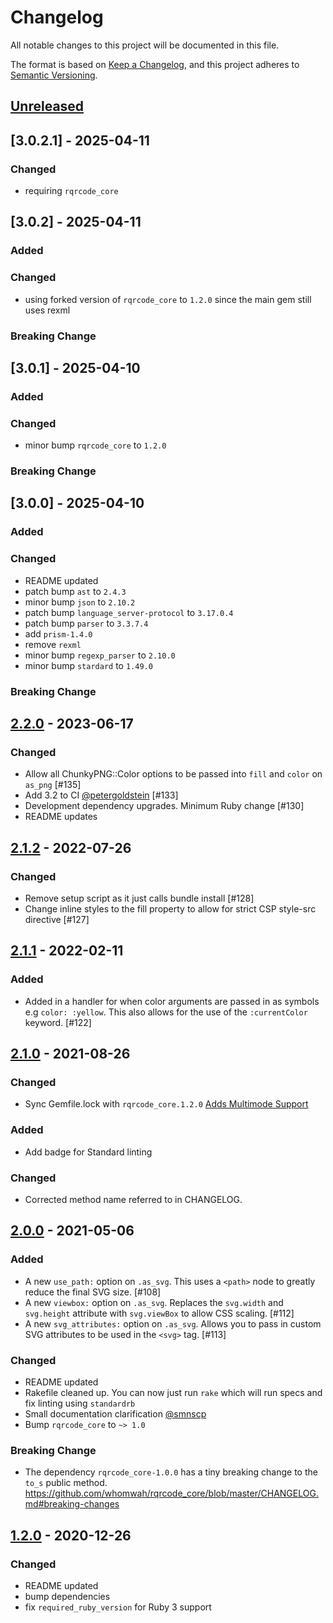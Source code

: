 # Changelog

All notable changes to this project will be documented in this file.

The format is based on [Keep a Changelog](https://keepachangelog.com/en/1.0.0/),
and this project adheres to [Semantic Versioning](https://semver.org/spec/v2.0.0.html).

## [Unreleased]

## [3.0.2.1] - 2025-04-11

### Changed

- requiring `rqrcode_core`

## [3.0.2] - 2025-04-11

### Added

### Changed

- using forked version of `rqrcode_core` to `1.2.0` since the main gem still uses rexml

### Breaking Change

## [3.0.1] - 2025-04-10

### Added

### Changed

- minor bump `rqrcode_core` to `1.2.0`

### Breaking Change

## [3.0.0] - 2025-04-10

### Added

### Changed

- README updated
- patch bump `ast` to `2.4.3`
- minor bump `json` to `2.10.2`
- patch bump `language_server-protocol` to `3.17.0.4`
- patch bump `parser` to `3.3.7.4`
- add `prism-1.4.0`
- remove `rexml`
- minor bump `regexp_parser` to `2.10.0`
- minor bump `stardard` to `1.49.0`

### Breaking Change


## [2.2.0] - 2023-06-17

### Changed

* Allow all ChunkyPNG::Color options to be passed into `fill` and `color` on `as_png` [#135]
* Add 3.2 to CI [@petergoldstein](https://github.com/petergoldstein) [#133]
* Development dependency upgrades. Minimum Ruby change [#130]
* README updates

## [2.1.2] - 2022-07-26

### Changed

* Remove setup script as it just calls bundle install [#128]
* Change inline styles to the fill property to allow for strict CSP style-src directive [#127]

## [2.1.1] - 2022-02-11

### Added

- Added in a handler for when color arguments are passed in as symbols e.g `color: :yellow`. This also allows for the use of the `:currentColor` keyword. [#122]

## [2.1.0] - 2021-08-26

### Changed

- Sync Gemfile.lock with `rqrcode_core.1.2.0` [Adds Multimode Support](https://github.com/whomwah/rqrcode_core#multiple-encoding-support)

### Added

- Add badge for Standard linting

### Changed

- Corrected method name referred to in CHANGELOG.

## [2.0.0] - 2021-05-06

### Added

- A new `use_path:` option on `.as_svg`. This uses a `<path>` node to greatly reduce the final SVG size. [#108]
- A new `viewbox:` option on `.as_svg`. Replaces the `svg.width` and `svg.height` attribute with `svg.viewBox` to allow CSS scaling. [#112]
- A new `svg_attributes:` option on `.as_svg`. Allows you to pass in custom SVG attributes to be used in the `<svg>` tag. [#113]

### Changed

- README updated
- Rakefile cleaned up. You can now just run `rake` which will run specs and fix linting using `standardrb`
- Small documentation clarification [@smnscp](https://github.com/smnscp)
- Bump `rqrcode_core` to `~> 1.0`

### Breaking Change

- The dependency `rqrcode_core-1.0.0` has a tiny breaking change to the `to_s` public method. https://github.com/whomwah/rqrcode_core/blob/master/CHANGELOG.md#breaking-changes

## [1.2.0] - 2020-12-26

### Changed

- README updated
- bump dependencies
- fix `required_ruby_version` for Ruby 3 support

[unreleased]: https://github.com/whomwah/rqrcode/compare/v2.2.0...HEAD
[2.2.0]: https://github.com/whomwah/rqrcode/compare/v2.1.2...v2.2.0
[2.1.2]: https://github.com/whomwah/rqrcode/compare/v2.1.1...v2.1.2
[2.1.1]: https://github.com/whomwah/rqrcode/compare/v2.1.0...v2.1.1
[2.1.0]: https://github.com/whomwah/rqrcode/compare/v2.0.0...v2.1.0
[2.0.0]: https://github.com/whomwah/rqrcode/compare/v1.2.0...v2.0.0
[1.2.0]: https://github.com/whomwah/rqrcode/compare/v1.1.1...v1.2.0
